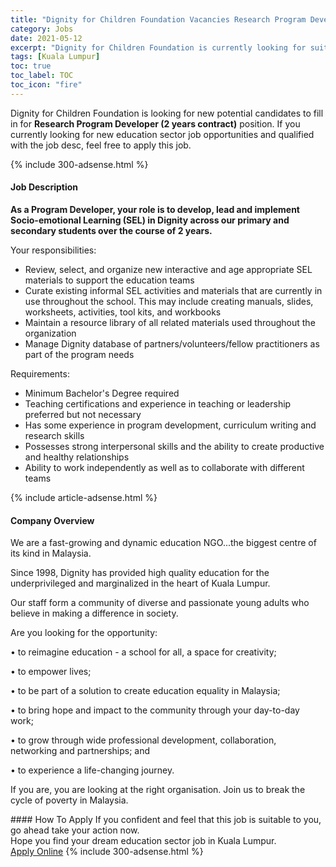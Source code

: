 ```yaml
---
title: "Dignity for Children Foundation Vacancies Research Program Developer (2 years contract)" 
category: Jobs 
date: 2021-05-12 
excerpt: "Dignity for Children Foundation is currently looking for suitable person to fill in the Research Program Developer (2 years contract) which positioned at Kuala Lumpur" 
tags: [Kuala Lumpur] 
toc: true 
toc_label: TOC 
toc_icon: "fire" 
--- 
```


<p>Dignity for Children Foundation is looking for new potential candidates to fill in for <b>Research Program Developer (2 years contract)</b> position. If you currently looking for new education sector job opportunities and qualified with the job desc, feel free to apply this job.
</p>{% include 300-adsense.html %} 
<div><div><h4>Job Description</h4></div><div><div><span><div><p><strong>As a Program Developer, your role is to develop, lead and implement Socio-emotional Learning (SEL) in Dignity across our primary and secondary students over the course of 2 years.</strong></p><p>Your responsibilities:</p><ul><li>Review, select, and organize new interactive and age appropriate SEL materials to support the education teams</li><li>Curate existing informal SEL activities and materials that are currently in use throughout the school. This may include creating manuals, slides, worksheets, activities, tool kits, and workbooks</li><li>Maintain a resource library of all related materials used throughout the organization</li><li>Manage Dignity database of partners/volunteers/fellow practitioners as part of the program needs</li></ul><p>Requirements:</p><ul><li>Minimum Bachelor's Degree required</li><li>Teaching certifications and experience in teaching or leadership preferred but not necessary</li><li>Has some experience in program development, curriculum writing and research skills</li><li>Possesses strong interpersonal skills and the ability to create productive and healthy relationships</li><li>Ability to work independently as well as to collaborate with different teams</li></ul></div></span></div></div></div> 
{% include article-adsense.html %} 
<div><div><h4>Company Overview</h4></div><div><div><span><div><p>We are a fast-growing and dynamic education NGO...the biggest centre of its kind in Malaysia.&#160;</p><p>Since 1998, Dignity has provided high quality education for the underprivileged and marginalized in the heart of Kuala Lumpur.&#160;</p><p>Our staff form a community of diverse and passionate young adults who believe in making a difference in society.</p><p>Are you looking for the opportunity:</p><p>&#8226; to reimagine education - a school for all, a space for creativity;</p><p>&#8226; to empower lives;</p><p>&#8226; to be part of a solution to create education equality in Malaysia;</p><p>&#8226; to bring hope and impact to the community through your day-to-day work;&#160;</p><p>&#8226; to&#160;grow through wide professional development, collaboration, networking&#160;and&#160;partnerships; and&#160;</p><p>&#8226; to&#160;experience a life-changing journey.</p><p>If you are, you are looking at the right organisation. Join us to break the cycle of poverty in Malaysia.</p></div></span></div></div></div> 
#### How To Apply 
If you confident and feel that this job is suitable to you, go ahead take your action now. <br/> 
Hope you find your dream education sector job in Kuala Lumpur. <br/> 
<a href="https://www.jobstreet.com.my/en/job/research-program-developer-2-years-contract-4566178?jobId=jobstreet-my-job-4566178" class="btn btn--info" target="_blank" rel="nofollow noopenner">Apply Online</a> 
{% include 300-adsense.html %} 